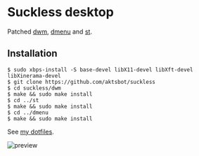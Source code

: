 # Suckless desktop

Patched [dwm](https://dwm.suckless.org/), [dmenu](https://tools.suckless.org/dmenu/) and [st](https://st.suckless.org/).

## Installation

```
$ sudo xbps-install -S base-devel libX11-devel libXft-devel libXinerama-devel
$ git clone https://github.com/aktsbot/suckless
$ cd suckless/dwm
$ make && sudo make install
$ cd ../st
$ make && sudo make install
$ cd ../dmenu
$ make && sudo make install
```

See [my dotfiles](https://github.com/aktsbot/dotfiles/).

![preview](https://www.aktsbot.in/pub/scrots/dwm_suckless_02.png)

